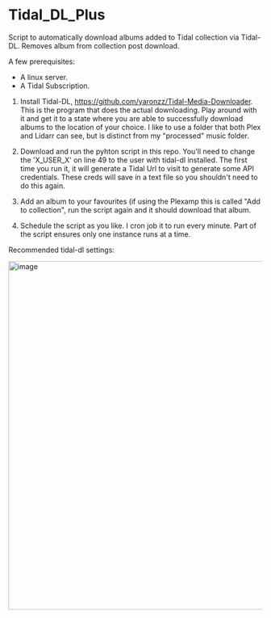 # Tidal_DL_Plus
Script to automatically download albums added to Tidal collection via Tidal-DL. Removes album from collection post download.

A few prerequisites:
- A linux server.
- A Tidal Subscription.

1. Install Tidal-DL, https://github.com/yaronzz/Tidal-Media-Downloader.
This is the program that does the actual downloading. Play around with it and get it to a state where you are able to successfully download albums to the location of your choice. I like to use a folder that both Plex and Lidarr can see, but is distinct from my "processed" music folder.

3. Download and run the pyhton script in this repo.
You'll need to change the 'X_USER_X' on line 49 to the user with tidal-dl installed. The first time you run it, it will generate a Tidal Url to visit to generate some API credentials. These creds will save in a text file so you shouldn't need to do this again.

5. Add an album to your favourites (if using the Plexamp this is called "Add to collection", run the script again and it should download that album.

6. Schedule the script as you like. I cron job it to run every minute. Part of the script ensures only one instance runs at a time.


Recommended tidal-dl settings:

<img width="690" alt="image" src="https://github.com/dirty-jimm/Tidal_DL_Plus/assets/41983227/820dc294-9883-4834-8c4f-ddc9a7cfd419">

